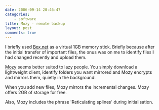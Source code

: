 ```yaml
---
date: 2006-09-14 20:46:47
categories:
    - software
title: Mozy - remote backup
layout: post
comments: true
---
```

I briefly used
[Box.net](http://www.nbrightside.com/blog/2006/04/19/1gb-memory-stick/)
as a virtual 1GB memory stick. Briefly because after the initial
transfer of important files, the onus was on me to identify files I had
changed recently and upload them.

[Mozy](https://mozy.com/?ref=L57WLN) seems better suited to lazy people.
You simply download a lightweight client, identify folders you want
mirrored and Mozy encrypts and mirrors them, quietly in the background.

When you add new files, Mozy mirrors the incremental changes. Mozy
offers 2GB of storage for free.

Also, Mozy includes the phrase 'Reticulating splines' during
initialisation.
